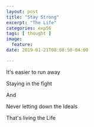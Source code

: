 ```yaml
---
layout: post
title: "Stay Strong"
excerpt: "The Life"
categories: exp56
tags: [ thought ]
image:
  feature:
date: 2019-01-21T08:08:50-04:00

---
```



It's easier to run away

Staying in the fight

And

Never letting down the Ideals

That's living the Life
